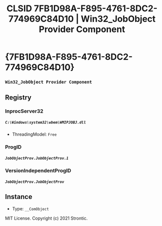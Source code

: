 ﻿---
title: "CLSID 7FB1D98A-F895-4761-8DC2-774969C84D10 | Win32_JobObject Provider Component"
excerpt: What is COM-Object CLSID 7FB1D98A-F895-4761-8DC2-774969C84D10?
---

# {7FB1D98A-F895-4761-8DC2-774969C84D10}

### `Win32_JobObject Provider Component`

## Registry


### InprocServer32

##### `C:\Windows\system32\wbem\WMIPJOBJ.dll`
* ThreadingModel: `Free`

### ProgID

##### `JobObjectProv.JobObjectProv.1`

### VersionIndependentProgID

##### `JobObjectProv.JobObjectProv`

## Instance

* Type: `__ComObject`

MIT License. Copyright (c) 2021 Strontic.


